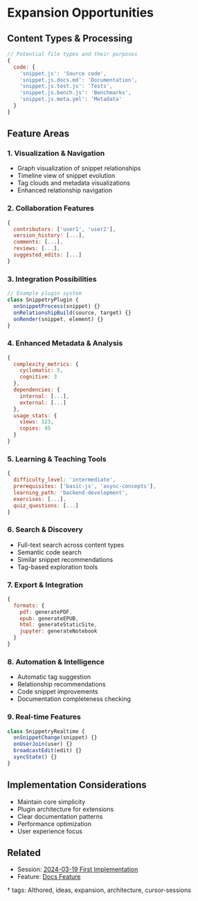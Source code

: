 # Expansion Opportunities

## Content Types & Processing
```javascript
// Potential file types and their purposes
{
  code: {
    'snippet.js': 'Source code',
    'snippet.js.docs.md': 'Documentation',
    'snippet.js.test.js': 'Tests',
    'snippet.js.bench.js': 'Benchmarks',
    'snippet.js.meta.yml': 'Metadata'
  }
}
```

## Feature Areas

### 1. Visualization & Navigation
- Graph visualization of snippet relationships
- Timeline view of snippet evolution
- Tag clouds and metadata visualizations
- Enhanced relationship navigation

### 2. Collaboration Features
```javascript
{
  contributors: ['user1', 'user2'],
  version_history: [...],
  comments: [...],
  reviews: [...],
  suggested_edits: [...]
}
```

### 3. Integration Possibilities
```javascript
// Example plugin system
class SnippetryPlugin {
  onSnippetProcess(snippet) {}
  onRelationshipBuild(source, target) {}
  onRender(snippet, element) {}
}
```

### 4. Enhanced Metadata & Analysis
```javascript
{
  complexity_metrics: {
    cyclomatic: 5,
    cognitive: 3
  },
  dependencies: {
    internal: [...],
    external: [...]
  },
  usage_stats: {
    views: 123,
    copies: 45
  }
}
```

### 5. Learning & Teaching Tools
```javascript
{
  difficulty_level: 'intermediate',
  prerequisites: ['basic-js', 'async-concepts'],
  learning_path: 'backend-development',
  exercises: [...],
  quiz_questions: [...]
}
```

### 6. Search & Discovery
- Full-text search across content types
- Semantic code search
- Similar snippet recommendations
- Tag-based exploration tools

### 7. Export & Integration
```javascript
{
  formats: {
    pdf: generatePDF,
    epub: generateEPUB,
    html: generateStaticSite,
    jupyter: generateNotebook
  }
}
```

### 8. Automation & Intelligence
- Automatic tag suggestion
- Relationship recommendations
- Code snippet improvements
- Documentation completeness checking

### 9. Real-time Features
```javascript
class SnippetryRealtime {
  onSnippetChange(snippet) {}
  onUserJoin(user) {}
  broadcastEdit(edit) {}
  syncState() {}
}
```

## Implementation Considerations
- Maintain core simplicity
- Plugin architecture for extensions
- Clear documentation patterns
- Performance optimization
- User experience focus

## Related
- Session: [2024-03-19 First Implementation](../sessions/2024-03-19-docs-feature.md)
- Feature: [Docs Feature](../features/docs-feature.md)

† tags: AIthored, ideas, expansion, architecture, cursor-sessions 
